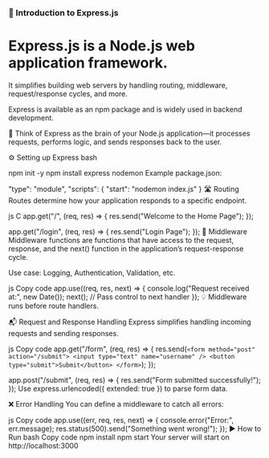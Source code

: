 ### 🚀 Introduction to Express.js
# Express.js is a Node.js web application framework.

   It simplifies building web servers by handling routing, middleware, request/response cycles, and more.

Express is available as an npm package and is widely used in backend development.

🧠 Think of Express as the brain of your Node.js application—it processes requests, performs logic, and sends responses back to the user.

⚙️ Setting up Express
bash

npm init -y
npm install express nodemon
Example package.json:


"type": "module",
"scripts": {
  "start": "nodemon index.js"
}
🛣️ Routing
Routes determine how your application responds to a specific endpoint.

js
C
app.get("/", (req, res) => {
  res.send("Welcome to the Home Page");
});

app.get("/login", (req, res) => {
  res.send("Login Page");
});
🧩 Middleware
Middleware functions are functions that have access to the request, response, and the next() function in the application’s request-response cycle.

Use case: Logging, Authentication, Validation, etc.

js
Copy code
app.use((req, res, next) => {
  console.log("Request received at:", new Date());
  next(); // Pass control to next handler
});
💡 Middleware runs before route handlers.

📬 Request and Response Handling
Express simplifies handling incoming requests and sending responses.

js
Copy code
app.get("/form", (req, res) => {
  res.send(`
    <form method="post" action="/submit">
      <input type="text" name="username" />
      <button type="submit">Submit</button>
    </form>
  `);
});

app.post("/submit", (req, res) => {
  res.send("Form submitted successfully!");
});
Use express.urlencoded({ extended: true }) to parse form data.

❌ Error Handling
You can define a middleware to catch all errors:

js
Copy code
app.use((err, req, res, next) => {
  console.error("Error:", err.message);
  res.status(500).send("Something went wrong!");
});
▶️ How to Run
bash
Copy code
npm install
npm start
Your server will start on http://localhost:3000